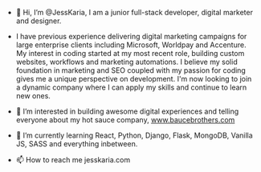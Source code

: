 - 👋 Hi, I’m @JessKaria, I am a junior full-stack developer, digital marketer and designer.

- I have previous experience delivering digital marketing campaigns for large enterprise clients including Microsoft, Worldpay and Accenture. My interest in coding started at my most recent role, building custom websites, workflows and marketing automations. I believe my solid foundation in marketing and SEO coupled with my passion for coding gives me a unique perspective on development. I'm now looking to join a dynamic company where I can apply my skills and continue to learn new ones.

- 👀 I’m interested in building awesome digital experiences and telling everyone about my hot sauce company, www.baucebrothers.com

- 🌱 I’m currently learning React, Python, Django, Flask, MongoDB, Vanilla JS, SASS and everything inbetween.

- 📫 How to reach me jesskaria.com

<!---
JessKaria/JessKaria is a ✨ special ✨ repository because its `README.md` (this file) appears on your GitHub profile.
You can click the Preview link to take a look at your changes.
--->
